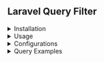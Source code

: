 ## Laravel Query Filter

<details><summary>Installation</summary>
<p>

#### Install the package via composer:

```shell script
composer require marksihor/laravel-query-filter
```

#### Publish the config files (needed if You're willing to change configs):

```shell script
php artisan vendor:publish --provider="LaravelQueryFilter\\LaravelQueryFilterServiceProvider" --tag=config
```

</p>
</details>

<details><summary>Usage</summary>
<p>

#### 1. Add "FiltersQueries" trait to Your Controller.php:

```php
namespace App\Http\Controllers;

...
use LaravelQueryFilter\FiltersQueries;

class Controller extends BaseController
{
    use AuthorizesRequests, DispatchesJobs, ValidatesRequests, FiltersQueries;
}

```

#### 2. Use "$this->filter()" method in Your controllers like in example below:

```php
namespace App\Http\Controllers;

...

class PostController extends Controller
{
    public function index(Request $request): JsonResponse
    {
        $collection = $this->filter(Post::query())->paginate(20);

        return response()->json([
            'data' => $collection
        ]);
    }
}
```

</p>
</details>

<details><summary>Configurations</summary>
<p>

## Filter Settings (configs/laravel_query_filter.php):

#### Model Configuration:

There are two ways to configure Models:

- pass an array of parameters (in this case they will be processed every request)
- pass an anonymous function (in this case extra logic can be provided)

Model settings options (if not provided - the check will not be performed):

- columns - the columns that will be displayed when retrieving records
- relations - the relations that well be allowed to retrieve and filter (empty array - forbids all relations)

```php
[
    ...
    'model_settings' => [
        \App\Models\Post::class => function () {
        if (!auth()->check() || !auth()->user()->isAdmin()) {
            return [
                'columns' => ['id', 'title', 'text', 'user_id'],
                'relations' => ['comments', 'user']
            ];
        }
           return [];
        },
        \App\Models\User::class => [
            'columns' => ['id', 'name', 'email'],
            'relations' => []
        ],
        // class based setting, mast implement FilterSettingsInterface
        \App\Models\Customer::class => \App\Http\Filters\CustomerFilterSettings::class
    ]
]
```

#### Filters Configuration:

The filters of application are listed in the filters array. To disable specific filter, simply delete the corespondent
class from the list. It is easy to add Your own filter:

- Create new filter class in Your application;
- Implement the \LaravelQueryFilter\Filters\FilerInterface interface, and write the logic for the filter;
- Add the created filter to filters list;

#### Publish the config files (needed if You're willing to change configs):

```shell script
php artisan vendor:publish --provider="LaravelQueryFilter\\LaravelQueryFilterServiceProvider" --tag=config
```

</p>
</details>

<details><summary>Query Examples</summary>
<p>

## Filter by column (\LaravelQueryFilter\Filters\ColumnValuesFilter::class)

Exact match:

> example.com/api/posts?name=Post1

String that contains the substring (surround the serchable string with % character):

> example.com/api/posts?text=%hello%

Starts with the substring (put % character to the end of the serchable string):

> example.com/api/posts?text=Error%

Ends with the substring (put % character to the start of the serchable string):

> example.com/api/posts?text=%provident.

Json column filter (same syntax to find contains, starts with, ends with):

> example.com/api/posts?data->name=John <br>
> example.com/api/posts?data__name=John

## Filter by reserved words (\LaravelQueryFilter\Filters\ColumnValuesFilter::class)

Records where value is null:

> example.com/api/posts?status=null

Records where value is not null:

> example.com/api/posts?status=notNull

Records where date is today:

> example.com/api/posts?created_at=today

Records where date is tomorrow:

> example.com/api/posts?created_at=tomorrow

Records where date is yesterday:

> example.com/api/posts?created_at=yesterday

Records where date is day beforeyesterday:

> example.com/api/posts?created_at=day_before_yesterday

Records where date is more than or equal current:

> example.com/api/posts?created_at=future

Records where date is less than or equal current:

> example.com/api/posts?created_at=past

Records where value is more than or equal to:

> example.com/api/posts?likes[from]=100

Records where value is less than or equal to:

> example.com/api/posts?likes[to]=200

Records where value is between range:

> example.com/api/posts?likes[between]=100,200

Records where value is in the list:

> example.com/api/posts?status[in]=active,disabled

Records where value is not in the list:

> example.com/api/posts?status[not_in]=active,disabled

## Ordering (\LaravelQueryFilter\Filters\OrderFilter::class)

Order by asc:

> example.com/api/posts?orderBy=title&order=asc

Order by desc:

> example.com/api/posts?orderBy=title&order=desc

Order by json column:

> example.com/api/posts?orderBy=data__key&order=desc <br>
> example.com/api/posts?orderBy=data->key&order=asc

Order asc/desc (old way):
> example.com/api/posts?id[orderBy]=asc <br>
> example.com/api/posts?id[orderBy]=desc

## Selecting columns (\LaravelQueryFilter\Filters\SelectColumnsFilter::class)

Select columns by provided comma separated values:

> example.com/api/posts?select=id,title

## Retrieving related records (\LaravelQueryFilter\Filters\WithCountRelationsFilter::class)

### Basic

Direct relations by providing comma separated relation names:

> example.com/api/posts?with=comments,user

Nested relations by providing dot separated relationships structure:

> example.com/api/posts?with=comments.user

### Advanced

Direct relations with extra filters (select, order, filter by column):

> example.com/api/posts?with[comments][select]=id,text,post_id&with[comments][orderBy]=id&with[comments][order]=desc&with[comments][text]=%non%

Nested relations with extra filters (select, with):

> example.com/api/posts?with[user][with]=comments&with[user][select]=id&with[user][with][comments][select]=id,post_id,user_id&select=id,user_id

## With count relationships (\LaravelQueryFilter\Filters\WithCountRelationsFilter::class)

### Basic

Count direct relations by providing comma separated relation names:

> example.com/api/posts?withCount=comments,user

### Advanced

Count direct relations by providing relation and additional filters:

> example.com/api/posts?withCount[comments][user_id]=8

## Retrieving records that has relations (\LaravelQueryFilter\Filters\HasRelationsFilter::class)

### Basic

By providing comma separated relation names:

> example.com/api/posts?has=comments
> example.com/api/posts?has=comments.user

### Advanced

By providing relation names with additional filters:

> example.com/api/posts?has[comments][id]=20

## Retrieving records that does not have relations (\LaravelQueryFilter\Filters\HasNotRelationsFilter::class)

### Basic

By providing comma separated relation names:

> example.com/api/posts?hasNot=comments

### Advanced

By providing relation names with additional filters:

> example.com/api/posts?hasNot[comments][id]=13

</p>
</details>




